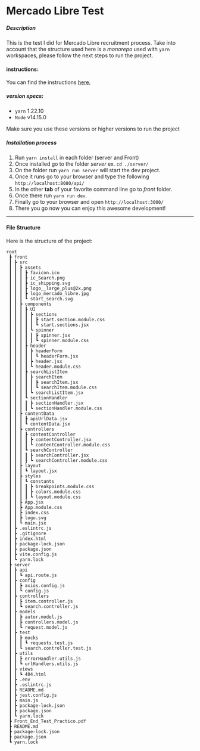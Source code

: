 # Mercado Libre Test

##### Description
This is the test I did for Mercado Libre recruitment process. Take into account that the structure used here is a _monorepo_ used with `yarn` workspaces, please follow the next steps to run the project.

#### instructions:
You can find the instructions [here.](./Front_End_Test_Practico.pdf)

##### version specs:
* `yarn` 1.22.10
* `Node` v14.15.0

Make sure you use these versions or higher versions to run the project

##### Installation process

1. Run `yarn install` in each folder (server and Front)
2. Once installed go to the folder _server_ ex. `cd ./server/`
3. On the folder run `yarn run server` will start the dev project.
4. Once it runs go to your browser and type the following `http://localhost:8080/api/`
5. In the other **tab** of your favorite command line go to _front_ folder.
6. Once there run `yarn run dev`.
7. Finally go to your browser and open `http://localhost:3000/`
8. There you go now you can enjoy this awesome development!

---
#### File Structure
Here is the structure of the project:
```
root
 ┣ front
 ┃ ┣ src
 ┃ ┃ ┣ assets
 ┃ ┃ ┃ ┣ favicon.ico
 ┃ ┃ ┃ ┣ ic_Search.png
 ┃ ┃ ┃ ┣ ic_shipping.svg
 ┃ ┃ ┃ ┣ logo__large_plus@2x.png
 ┃ ┃ ┃ ┣ logo_mercado_libre.jpg
 ┃ ┃ ┃ ┗ start_search.svg
 ┃ ┃ ┣ components
 ┃ ┃ ┃ ┣ UI
 ┃ ┃ ┃ ┃ ┣ sections
 ┃ ┃ ┃ ┃ ┃ ┣ start.section.module.css
 ┃ ┃ ┃ ┃ ┃ ┗ start.sections.jsx
 ┃ ┃ ┃ ┃ ┗ spinner
 ┃ ┃ ┃ ┃ ┃ ┣ spinner.jsx
 ┃ ┃ ┃ ┃ ┃ ┗ spinner.module.css
 ┃ ┃ ┃ ┣ header
 ┃ ┃ ┃ ┃ ┣ headerForm
 ┃ ┃ ┃ ┃ ┃ ┗ headerForm.jsx
 ┃ ┃ ┃ ┃ ┣ header.jsx
 ┃ ┃ ┃ ┃ ┗ header.module.css
 ┃ ┃ ┃ ┣ searchListItem
 ┃ ┃ ┃ ┃ ┣ searchItem
 ┃ ┃ ┃ ┃ ┃ ┣ searchItem.jsx
 ┃ ┃ ┃ ┃ ┃ ┗ searchItem.module.css
 ┃ ┃ ┃ ┃ ┗ searchListItem.jsx
 ┃ ┃ ┃ ┗ sectionHandler
 ┃ ┃ ┃ ┃ ┣ sectionHandler.jsx
 ┃ ┃ ┃ ┃ ┗ sectionHandler.module.css
 ┃ ┃ ┣ contentData
 ┃ ┃ ┃ ┣ apiUrlData.jsx
 ┃ ┃ ┃ ┗ contentData.jsx
 ┃ ┃ ┣ controllers
 ┃ ┃ ┃ ┣ contentController
 ┃ ┃ ┃ ┃ ┣ contentController.jsx
 ┃ ┃ ┃ ┃ ┗ contentController.module.css
 ┃ ┃ ┃ ┗ searchController
 ┃ ┃ ┃ ┃ ┣ searchController.jsx
 ┃ ┃ ┃ ┃ ┗ searchController.module.css
 ┃ ┃ ┣ layout
 ┃ ┃ ┃ ┗ layout.jsx
 ┃ ┃ ┣ styles
 ┃ ┃ ┃ ┗ constants
 ┃ ┃ ┃ ┃ ┣ breakpoints.module.css
 ┃ ┃ ┃ ┃ ┣ colors.module.css
 ┃ ┃ ┃ ┃ ┗ layout.module.css
 ┃ ┃ ┣ App.jsx
 ┃ ┃ ┣ App.module.css
 ┃ ┃ ┣ index.css
 ┃ ┃ ┣ logo.svg
 ┃ ┃ ┗ main.jsx
 ┃ ┣ .eslintrc.js
 ┃ ┣ .gitignore
 ┃ ┣ index.html
 ┃ ┣ package-lock.json
 ┃ ┣ package.json
 ┃ ┣ vite.config.js
 ┃ ┗ yarn.lock
 ┣ server
 ┃ ┣ api
 ┃ ┃ ┗ api.route.js
 ┃ ┣ config
 ┃ ┃ ┣ axios.config.js
 ┃ ┃ ┗ config.js
 ┃ ┣ controllers
 ┃ ┃ ┣ item.controller.js
 ┃ ┃ ┗ search.controller.js
 ┃ ┣ models
 ┃ ┃ ┣ autor.model.js
 ┃ ┃ ┣ controllers.model.js
 ┃ ┃ ┗ request.model.js
 ┃ ┣ test
 ┃ ┃ ┣ mocks
 ┃ ┃ ┃ ┗ requests.test.js
 ┃ ┃ ┗ search.controller.test.js
 ┃ ┣ utils
 ┃ ┃ ┣ errorHandler.utils.js
 ┃ ┃ ┗ urlHandlers.utils.js
 ┃ ┣ views
 ┃ ┃ ┗ 404.html
 ┃ ┣ .env
 ┃ ┣ .eslintrc.js
 ┃ ┣ README.md
 ┃ ┣ jest.config.js
 ┃ ┣ main.js
 ┃ ┣ package-lock.json
 ┃ ┣ package.json
 ┃ ┗ yarn.lock
 ┣ Front_End_Test_Practico.pdf
 ┣ README.md
 ┣ package-lock.json
 ┣ package.json
 ┗ yarn.lock
```
